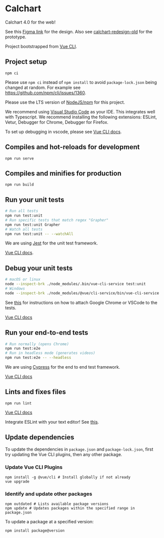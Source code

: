 # Calchart

Calchart 4.0 for the web!

See this [Figma link](https://www.figma.com/file/XIkyioLzRlGlpmNiEu47glkQ/Calchart) for the design. Also see [calchart-redesign-old](https://github.com/calband/calchart-redesign-old) for the prototype.

Project bootstrapped from [Vue CLI](https://cli.vuejs.org/).

## Project setup

```
npm ci
```

Please use `npm ci` instead of `npm install` to avoid `package-lock.json` being changed at random. For example see https://github.com/npm/cli/issues/1360.

Please use the LTS version of [NodeJS/npm](https://nodejs.org/en/) for this project.

We recommend using [Visual Studio Code](https://code.visualstudio.com/) as your IDE. This integrates well with Typescript. We recommend installing the following extensions: ESLint, Vetur, Debugger for Chrome, Debugger for Firefox.

To set up debugging in vscode, please see [Vue CLI docs](https://vuejs.org/v2/cookbook/debugging-in-vscode.html).

## Compiles and hot-reloads for development

```
npm run serve
```

## Compiles and minifies for production

```
npm run build
```

## Run your unit tests

```sh
# Run all tests
npm run test:unit
# Run specific tests that match regex "Grapher"
npm run test:unit Grapher
# Watch all tests
npm run test:unit -- --watchAll
```

We are using [Jest](https://jestjs.io/) for the unit test framework.

[Vue CLI docs](https://cli.vuejs.org/core-plugins/unit-jest.html#injected-commands).

## Debug your unit tests

```sh
# macOS or linux
node --inspect-brk ./node_modules/.bin/vue-cli-service test:unit
# Windows
node --inspect-brk ./node_modules/@vue/cli-service/bin/vue-cli-service.js test:unit
```

See [this](https://jestjs.io/docs/en/troubleshooting.html#tests-are-failing-and-you-dont-know-why) for instructions on how to attach Google Chrome or VSCode to the tests.

[Vue CLI docs](https://cli.vuejs.org/core-plugins/unit-jest.html#debugging-tests)

## Run your end-to-end tests

```sh
# Run normally (opens Chrome)
npm run test:e2e
# Run in headless mode (generates videos)
npm run test:e2e -- --headless
```

We are using [Cypress](https://www.cypress.io/) for the end to end test framework.

[Vue CLI docs](https://cli.vuejs.org/core-plugins/e2e-cypress.html)

## Lints and fixes files

```
npm run lint
```

[Vue CLI docs](https://cli.vuejs.org/core-plugins/eslint.html#injected-commands)

Integrate ESLint with your text editor! See [this](https://eslint.vuejs.org/user-guide/#editor-integrations).

## Update dependencies

To update the dependencies in `package.json` and `package-lock.json`, first try updating the Vue CLI plugins, then any other package.

### Update Vue CLI Plugins

```
npm install -g @vue/cli # Install globally if not already
vue upgrade
```

### Identify and update other packages

```
npm outdated # Lists available package versions
npm update # Updates packages within the specified range in package.json
```

To update a package at a specified version:

```
npm install package@version
```
